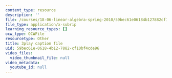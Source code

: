 ```yaml
---
content_type: resource
description: ''
file: /courses/18-06-linear-algebra-spring-2010/59bec61e06184b127882cf10bf4cde96_M0Sa8fLOajA.srt
file_type: application/x-subrip
learning_resource_types: []
ocw_type: OCWFile
resourcetype: Other
title: 3play caption file
uid: 59bec61e-0618-4b12-7882-cf10bf4cde96
video_files:
  video_thumbnail_file: null
video_metadata:
  youtube_id: null
---
```

